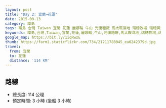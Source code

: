 ```yaml
---
layout: post
title: "Day 2: 宜蘭➟花蓮"
date: 2015-09-13
category: 環島
tags: 環島 台灣 Taiwan 宜蘭 花蓮 麗娜輪 牛山 光復糖廠 馬太鞍濕地 瑞穗牧場 瑞穗黃家溫泉山莊
keywords: 環島,台灣,Taiwan,宜蘭,花蓮,麗娜輪,牛山,光復糖廠,馬太鞍濕地,瑞穗牧場,瑞穗黃家溫泉山莊
google_map: https://bit.ly/1iqRwzE
thumb: https://farm1.staticflickr.com/734/21211783945_ea6242379d.jpg
travel:
  from: 宜蘭
  to: 花蓮
  distance: '114 KM'
---
```


## 路線

- 總長度: 114 公理
- 預定時間: 3 小時 (坐船 3 小時)
